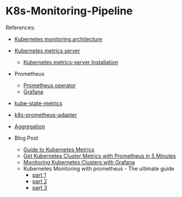 # K8s-Monitoring-Pipeline

References:

- [Kubernetes monitoring architecture](https://github.com/kubernetes/community/blob/master/contributors/design-proposals/instrumentation/monitoring_architecture.md)
- [Kubernetes metrics server](https://github.com/kubernetes-incubator/metrics-server)
    - [Kubernetes metrics-server Installation](https://medium.com/@cagri.ersen/kubernetes-metrics-server-installation-d93380de008)
- Prometheus
    - [Prometheus operator](https://github.com/coreos/prometheus-operator/blob/master/Documentation/user-guides/getting-started.md)
    - [Grafana](https://github.com/appscode/third-party-tools/tree/master/monitoring/grafana)

- [kube-state-metrics](https://github.com/kubernetes/kube-state-metrics)
- [k8s-prometheus-adapter](https://github.com/DirectXMan12/k8s-prometheus-adapter/blob/master/docs/walkthrough.md)
- [Aggregation](https://github.com/kubernetes-incubator/apiserver-builder-alpha/blob/master/docs/concepts/aggregation.md)

- Blog Post
    - [Guide to Kubernetes Metrics](https://medium.com/@congliu.thu/complete-guide-to-kubernetes-metrics-24a8782c34cd)
    - [Get Kubernetes Cluster Metrics with Prometheus in 5 Minutes](https://akomljen.com/get-kubernetes-cluster-metrics-with-prometheus-in-5-minutes/)
    - [Monitoring Kubernetes Clusters with Grafana](https://medium.com/htc-research-engineering-blog/monitoring-kubernetes-clusters-with-grafana-e2a413febefd)
    - Kubernetes Monitoring with prometheus - The ultimate guide
        - [part 1](https://sysdig.com/blog/kubernetes-monitoring-prometheus/)
        - [part 2](https://sysdig.com/blog/kubernetes-monitoring-with-prometheus-alertmanager-grafana-pushgateway-part-2/)
        - [part 3](https://sysdig.com/blog/kubernetes-monitoring-prometheus-operator-part3/)
